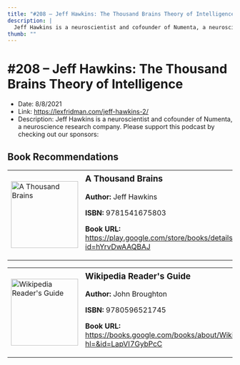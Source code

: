 ```yaml
---
title: "#208 – Jeff Hawkins: The Thousand Brains Theory of Intelligence"
description: |
  Jeff Hawkins is a neuroscientist and cofounder of Numenta, a neuroscience research company. Please support this podcast by checking out our sponsors:"
thumb: ""
---
```


# #208 – Jeff Hawkins: The Thousand Brains Theory of Intelligence

  - Date: 8/8/2021
  - Link: https://lexfridman.com/jeff-hawkins-2/
  - Description: Jeff Hawkins is a neuroscientist and cofounder of Numenta, a neuroscience research company. Please support this podcast by checking out our sponsors:

## Book Recommendations

<table style="border: none;"><tr style="border: none;"><td style="border: none;"><img src="https://books.google.com/books/content?id=hYrvDwAAQBAJ&printsec=frontcover&img=1&zoom=1&edge=curl&source=gbs_api" alt="A Thousand Brains" width="150" style="vertical-align: top;"></td><td style="border: none; vertical-align: top;"><h3 style='margin-top: 5'>A Thousand Brains</h3><p><strong>Author:</strong> Jeff Hawkins</p><p><strong>ISBN:</strong> 9781541675803</p><p><strong>Book URL:</strong> <a href="https://play.google.com/store/books/details?id=hYrvDwAAQBAJ">https://play.google.com/store/books/details?id=hYrvDwAAQBAJ</a></p></td></tr></table>
<table style="border: none;"><tr style="border: none;"><td style="border: none;"><img src="https://books.google.com/books/content?id=LapVI7GybPcC&printsec=frontcover&img=1&zoom=1&edge=curl&source=gbs_api" alt="Wikipedia Reader's Guide" width="150" style="vertical-align: top;"></td><td style="border: none; vertical-align: top;"><h3 style='margin-top: 5'>Wikipedia Reader's Guide</h3><p><strong>Author:</strong> John Broughton</p><p><strong>ISBN:</strong> 9780596521745</p><p><strong>Book URL:</strong> <a href="https://books.google.com/books/about/Wikipedia_Reader_s_Guide.html?hl=&id=LapVI7GybPcC">https://books.google.com/books/about/Wikipedia_Reader_s_Guide.html?hl=&id=LapVI7GybPcC</a></p></td></tr></table>
